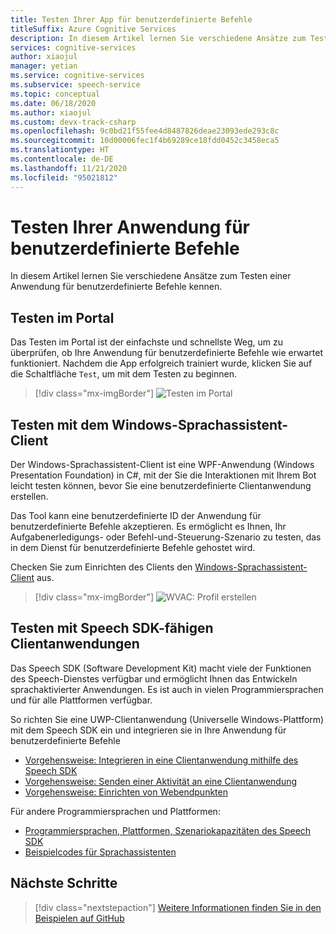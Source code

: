 ```yaml
---
title: Testen Ihrer App für benutzerdefinierte Befehle
titleSuffix: Azure Cognitive Services
description: In diesem Artikel lernen Sie verschiedene Ansätze zum Testen einer Anwendung für benutzerdefinierte Befehle kennen.
services: cognitive-services
author: xiaojul
manager: yetian
ms.service: cognitive-services
ms.subservice: speech-service
ms.topic: conceptual
ms.date: 06/18/2020
ms.author: xiaojul
ms.custom: devx-track-csharp
ms.openlocfilehash: 9c0bd21f55fee4d8487826deae23093ede293c8c
ms.sourcegitcommit: 10d00006fec1f4b69289ce18fdd0452c3458eca5
ms.translationtype: HT
ms.contentlocale: de-DE
ms.lasthandoff: 11/21/2020
ms.locfileid: "95021812"
---
```

# <a name="test-your-custom-commands-application"></a>Testen Ihrer Anwendung für benutzerdefinierte Befehle

In diesem Artikel lernen Sie verschiedene Ansätze zum Testen einer Anwendung für benutzerdefinierte Befehle kennen.

## <a name="test-in-the-portal"></a>Testen im Portal

Das Testen im Portal ist der einfachste und schnellste Weg, um zu überprüfen, ob Ihre Anwendung für benutzerdefinierte Befehle wie erwartet funktioniert. Nachdem die App erfolgreich trainiert wurde, klicken Sie auf die Schaltfläche `Test`, um mit dem Testen zu beginnen.

> [!div class="mx-imgBorder"]
> ![Testen im Portal](media/custom-commands/create-basic-test-chat.png)

## <a name="test-with-windows-voice-assistant-client"></a>Testen mit dem Windows-Sprachassistent-Client

Der Windows-Sprachassistent-Client ist eine WPF-Anwendung (Windows Presentation Foundation) in C#, mit der Sie die Interaktionen mit Ihrem Bot leicht testen können, bevor Sie eine benutzerdefinierte Clientanwendung erstellen.

Das Tool kann eine benutzerdefinierte ID der Anwendung für benutzerdefinierte Befehle akzeptieren. Es ermöglicht es Ihnen, Ihr Aufgabenerledigungs- oder Befehl-und-Steuerung-Szenario zu testen, das in dem Dienst für benutzerdefinierte Befehle gehostet wird.

Checken Sie zum Einrichten des Clients den [Windows-Sprachassistent-Client](https://github.com/Azure-Samples/Cognitive-Services-Voice-Assistant/tree/master/clients/csharp-wpf) aus.

> [!div class="mx-imgBorder"]
> ![WVAC: Profil erstellen](media/custom-commands/conversation.png)

## <a name="test-with-speech-sdk-enabled-client-applications"></a>Testen mit Speech SDK-fähigen Clientanwendungen 
Das Speech SDK (Software Development Kit) macht viele der Funktionen des Speech-Dienstes verfügbar und ermöglicht Ihnen das Entwickeln sprachaktivierter Anwendungen. Es ist auch in vielen Programmiersprachen und für alle Plattformen verfügbar.

So richten Sie eine UWP-Clientanwendung (Universelle Windows-Plattform) mit dem Speech SDK ein und integrieren sie in Ihre Anwendung für benutzerdefinierte Befehle  
- [Vorgehensweise: Integrieren in eine Clientanwendung mithilfe des Speech SDK](./how-to-custom-commands-setup-speech-sdk.md)
- [Vorgehensweise: Senden einer Aktivität an eine Clientanwendung](./how-to-custom-commands-send-activity-to-client.md)
- [Vorgehensweise: Einrichten von Webendpunkten](./how-to-custom-commands-setup-web-endpoints.md)

Für andere Programmiersprachen und Plattformen:
- [Programmiersprachen, Plattformen, Szenariokapazitäten des Speech SDK](./speech-sdk.md)
- [Beispielcodes für Sprachassistenten](https://github.com/Azure-Samples/Cognitive-Services-Voice-Assistant)

## <a name="next-steps"></a>Nächste Schritte

> [!div class="nextstepaction"]
> [Weitere Informationen finden Sie in den Beispielen auf GitHub](https://aka.ms/speech/cc-samples)